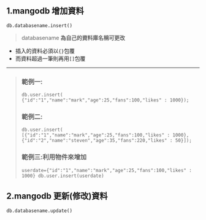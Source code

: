 ## 1.mangodb 增加資料
`db.databasename.insert()`
> databasename **為自己的資料庫名稱可更改**
* 插入的資料必須以`{}`包覆
* 而資料超過一筆則再用`[]`包覆
***
> ### 範例一:
> `db.user.insert(
{"id":"1","name":"mark","age":25,"fans":100,"likes" : 1000});`
> ### 範例二:
> `db.user.insert(
[{"id":"1","name":"mark","age":25,"fans":100,"likes" : 1000},
{"id":"2","name":"steven","age":35,"fans":220,"likes" : 50}]);`
> ### 範例三:利用物件來增加
>`userdate={"id":"1","name":"mark","age":25,"fans":100,"likes" : 1000}
db.user.insert(userdate)`

## 2.mangodb 更新(修改)資料
`db.databasename.update()`
